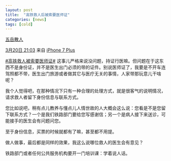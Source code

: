 ```yaml
---
layout: post
title:  "高铁救人后被索要医师证"
categories: [news]
tags: [cold]
---
```


[五岳散人](https://weibo.com/wysr2007?refer_flag=1005055013_) 

[3月20日 21:03](https://www.weibo.com/1477045392/HlPoUAt18?from=page_1005051477045392_profile&wvr=6&mod=weibotime) 来自 [iPhone 7 Plus](http://app.weibo.com/t/feed/6e3owN)

[#高铁救人被索要医师证#](http://s.weibo.com/weibo?q=%23%E9%AB%98%E9%93%81%E6%95%91%E4%BA%BA%E8%A2%AB%E7%B4%A2%E8%A6%81%E5%8C%BB%E5%B8%88%E8%AF%81%23)
这事儿严格来说没问题，持证行医嘛。但问题在于这东西不是身份证，并不是医生出门必须的带的证件。别说医师证了，我要是不开车连驾照都不带，医生出门旅游或者做其它与医疗无关的事情，人家带那玩意儿干啥呢？

我个人觉得吧，在那种情况下只有一种合理的处理方式，就是很客气的说明情况，请求救人者留下身份信息与联系方式。

您比如说吧，稍有点儿教养与懂点儿人情世故的人大概会这么说：您看是不是您留下联系方式？一个是我们铁路部门要给您写感谢信；另一个是病人接下来送诊，可能接手的医生会有问题问您。

至于身份信息，买票的时候就都有了嘛，甚至都不用提。

做人做事，最后都是同样的效果，我这么说哪位救人的医生会有意见？

铁路部门或者任何公共服务机构要开一门培训课：学着说人话。
